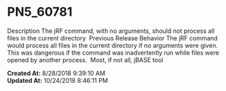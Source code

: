 # PN5_60781

Description The jRF command, with no arguments, should not process all files in the current directory  Previous Release Behavior The jRF command would process all files in the current directory if no arguments were given. This was dangerous if the command was inadvertently run while files were opened by another process.  Most, if not all, jBASE tool  

**Created At:** 8/28/2018 9:39:10 AM  
**Updated At:** 10/24/2018 8:46:11 PM  

